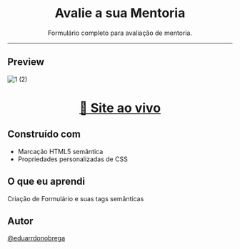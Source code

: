 <h1 align="center">Avalie a sua Mentoria</h1>
<p align="center">Formulário completo para avaliação de mentoria.</p>

---

## Preview

![1 (2)](https://user-images.githubusercontent.com/87456011/189917264-78459b7e-caa9-4e63-83cf-467a64276eb8.gif)

<div align="center">

  <h1><a href="https://eduarrdonobrega.github.io/explorer-rocketseat/stage-03/form-avaliacao/" target="_blank" > 🚀 Site ao vivo</a></h1>

</div>

## Construído com

-   Marcação HTML5 semântica
-   Propriedades personalizadas de CSS

## O que eu aprendi

Criação de Formulário e suas tags semânticas

## Autor

[@eduarrdonobrega](https://github.com/eduarrdonobrega)
